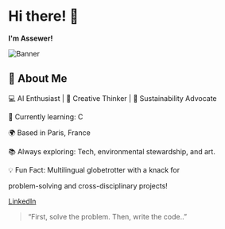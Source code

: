 # Hi there! 👋  
**I'm Assewer!**  

![Banner](https://i.imgur.com/qaCmREc.jpeg)

## 🚀 About Me
 💻 AI Enthusiast | 🎨 Creative Thinker | 🌱 Sustainability Advocate
 
🧠 Currently learning: C 

🌍 Based in Paris, France

📚 Always exploring: Tech, environmental stewardship, and art.

💡 Fun Fact: Multilingual globetrotter with a knack for

   problem-solving and cross-disciplinary projects!


  [LinkedIn](https://www.linkedin.com/in/assewer-abichou/)


> “First, solve the problem. Then, write the code..”
